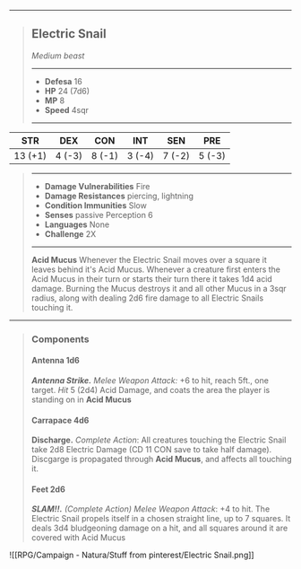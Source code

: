 ___
> ## Electric Snail
>*Medium beast*
> ___
> - **Defesa** 16
> - **HP** 24 (7d6)
> - **MP** 8
> - **Speed** 4sqr
>___
>
|   STR   |   DEX   |   CON   |  INT   |  SEN   |  PRE   |
|:-------:|:-------:|:-------:|:------:|:------:|:------:|
| 13 (+1) | 4 (-3)  | 8 (-1)  | 3 (-4) | 7 (-2) | 5 (-3) |
>___
> - **Damage Vulnerabilities** Fire
> - **Damage Resistances** piercing, lightning
> - **Condition Immunities** Slow
> - **Senses** passive Perception 6
> - **Languages** None
> - **Challenge** 2X
> ---
> **Acid Mucus** Whenever the Electric Snail moves over a square it leaves behind it's Acid Mucus. Whenever a creature first enters the Acid Mucus in their turn or starts their turn there it takes 1d4 acid damage. Burning the Mucus destroys it and all other Mucus in a 3sqr radius, along with dealing 2d6 fire damage to all Electric Snails touching it.
> 
---
> ### Components
> 
> #### Antenna 1d6
> ***Antenna Strike.*** *Melee Weapon Attack:* +6 to hit, reach 5ft., one target. *Hit* 5 (2d4) Acid Damage, and coats the area the player is standing on in **Acid Mucus**
> 
> #### Carrapace 4d6
> **Discharge.** *Complete Action*: All creatures touching the Electric Snail take 2d8 Electric Damage (CD 11 CON save to take half damage). Discgarge is propagated through **Acid Mucus**, and affects all touching it.
> 
> #### Feet 2d6
> ***SLAM!!.*** *(Complete Action) Melee Weapon Attack*: +4 to hit. The Electric Snail propels itself in a chosen straight line, up to 7 squares. It deals 3d4 bludgeoning damage on a hit, and all squares around it are covered with Acid Mucus

![[RPG/Campaign - Natura/Stuff from pinterest/Electric Snail.png]]